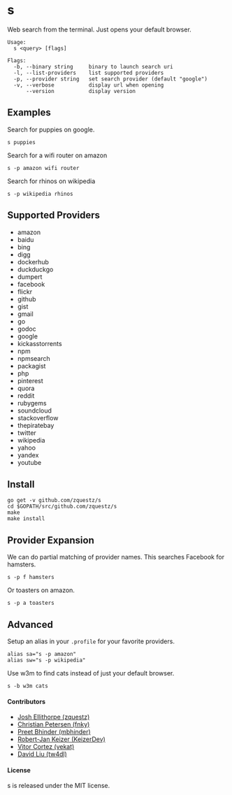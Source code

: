 # s
Web search from the terminal. Just opens your default browser.

```
Usage:
  s <query> [flags]

Flags:
  -b, --binary string     binary to launch search uri
  -l, --list-providers    list supported providers
  -p, --provider string   set search provider (default "google")
  -v, --verbose           display url when opening
      --version           display version
```

## Examples

Search for puppies on google.
```
s puppies
```

Search for a wifi router on amazon
```
s -p amazon wifi router
```

Search for rhinos on wikipedia
```
s -p wikipedia rhinos
```

## Supported Providers

* amazon
* baidu
* bing
* digg
* dockerhub
* duckduckgo
* dumpert
* facebook
* flickr
* github
* gist
* gmail
* go
* godoc
* google
* kickasstorrents
* npm
* npmsearch
* packagist
* php
* pinterest
* quora
* reddit
* rubygems
* soundcloud
* stackoverflow
* thepiratebay
* twitter
* wikipedia
* yahoo
* yandex
* youtube

## Install

```
go get -v github.com/zquestz/s
cd $GOPATH/src/github.com/zquestz/s
make
make install
```

## Provider Expansion

We can do partial matching of provider names. This searches Facebook for hamsters.
```
s -p f hamsters
```

Or toasters on amazon.
```
s -p a toasters
```

## Advanced

Setup an alias in your `.profile` for your favorite providers.
```
alias sa="s -p amazon"
alias sw="s -p wikipedia"
```

Use w3m to find cats instead of just your default browser.
```
s -b w3m cats
```

#### Contributors

* [Josh Ellithorpe (zquestz)](https://github.com/zquestz/)
* [Christian Petersen (fnky)](https://github.com/fnky/)
* [Preet Bhinder (mbhinder)](https://github.com/mbhinder/)
* [Robert-Jan Keizer (KeizerDev)](https://github.com/KeizerDev/)
* [Vitor Cortez (vekat)](https://github.com/vekat/)
* [David Liu (tw4dl)](https://github.com/tw4dl/)

#### License

s is released under the MIT license.
